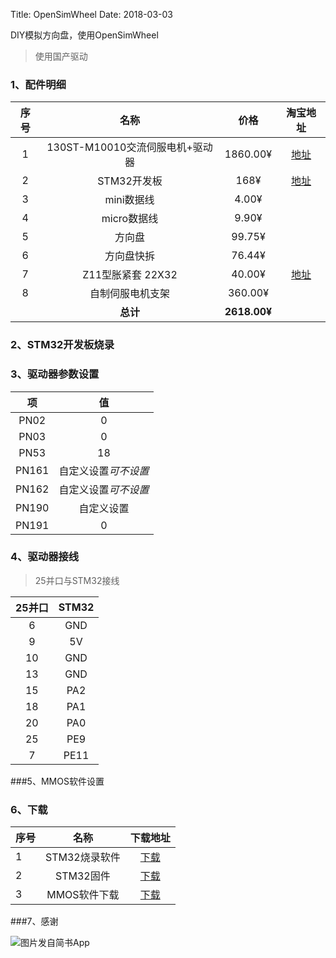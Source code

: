 Title: OpenSimWheel
Date: 2018-03-03


DIY模拟方向盘，使用OpenSimWheel

>使用国产驱动

### 1、配件明细

|序号|名称|价格|淘宝地址|
|:------:|:------:|:------:|:------------:|
|1| 130ST-M10010交流伺服电机+驱动器 |1860.00¥|[地址](https://item.taobao.com/item.htm?spm=a1z09.2.0.0.ALJnLs&id=14953801361&_u=n2bhlkn9d7e)|
|2|STM32开发板|168¥|[地址](https://detail.tmall.com/item.htm?id=13633447391&spm=a1z09.2.0.0.ALJnLs&_u=n2bhlkn3866)|
|3|mini数据线|4.00¥||
|4|micro数据线|9.90¥||
|5|方向盘|99.75¥||
|6|方向盘快拆|76.44¥||
|7|Z11型胀紧套 22X32|40.00¥|[地址](https://item.taobao.com/item.htm?id=18380160750&_u=n2bhlkne83a)|
|8|自制伺服电机支架|360.00¥||
||**总计**|**2618.00¥**|||


### 2、STM32开发板烧录

### 3、驱动器参数设置

|项|值|
|:--:|:--:|
|PN02|0|
|PN03|0|
|PN53|18|
|PN161|自定义设置*可不设置*|
|PN162|自定义设置*可不设置*|
|PN190|自定义设置|
|PN191|0|

### 4、驱动器接线

> 25并口与STM32接线

|25并口|STM32|
|:--------:|:--------:|
|6|GND|
|9|5V|
|10|GND|
|13|GND|
|15|PA2|
|18|PA1|
|20|PA0|
|25|PE9|
|7|PE11|

###5、MMOS软件设置

### 6、下载
|序号|名称|下载地址|
|:-----|:-----:|:----------:|
|1|STM32烧录软件|[下载]()|
|2|STM32固件|[下载]()|
|3|MMOS软件下载|[下载]()|

###7、感谢



![图片发自简书App](http://upload-images.jianshu.io/upload_images/1251380-651f30ea3ec59fda.jpeg?imageMogr2/auto-orient/strip%7CimageView2/2/w/1600/q/50)
